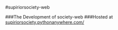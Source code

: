 #supiriorsociety-web

###The Development of society-web 
###Hosted at [supiriorsociety.pythonanywhere.com/](supiriorsociety.pythonanywhere.com/) 
